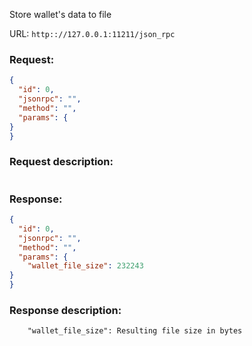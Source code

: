 Store wallet's data to file

URL: ```http:://127.0.0.1:11211/json_rpc```
### Request: 
```json
{
  "id": 0,
  "jsonrpc": "",
  "method": "",
  "params": {
}
}
```
### Request description: 
```

```
### Response: 
```json
{
  "id": 0,
  "jsonrpc": "",
  "method": "",
  "params": {
    "wallet_file_size": 232243
}
}
```
### Response description: 
```
    "wallet_file_size": Resulting file size in bytes

```
